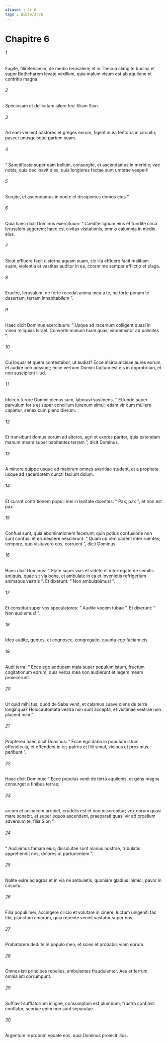 ```yaml
---
aliases : Jr 6
tags : Bible/Jr/6
---
```


# Chapitre 6

###### 1
Fugite, filii Beniamin, de medio Ierusalem; et in Thecua clangite bucina et super Bethcharem levate vexillum, quia malum visum est ab aquilone et contritio magna.
###### 2
Speciosam et delicatam silere feci filiam Sion.
###### 3
Ad eam venient pastores et greges eorum, figent in ea tentoria in circuitu; pascet unusquisque partem suam.
###### 4
“ Sanctificate super eam bellum, consurgite, et ascendamus in meridie; vae nobis, quia declinavit dies, quia longiores factae sunt umbrae vesperi!
###### 5
Surgite, et ascendamus in nocte et dissipemus domos eius ”.
###### 6
Quia haec dicit Dominus exercituum: “ Caedite lignum eius et fundite circa Ierusalem aggerem; haec est civitas visitationis, omnis calumnia in medio eius.
###### 7
Sicut effluere facit cisterna aquam suam, sic illa effluere facit malitiam suam; violentia et vastitas auditur in ea, coram me semper afflictio et plaga.
###### 8
Erudire, Ierusalem, ne forte recedat anima mea a te, ne forte ponam te desertam, terram inhabitabilem ”.
###### 9
Haec dicit Dominus exercituum: “ Usque ad racemum colligent quasi in vinea reliquias Israel. Converte manum tuam quasi vindemiator ad palmites ”.
###### 10
Cui loquar et quem contestabor, ut audiat? Ecce incircumcisae aures eorum, et audire non possunt; ecce verbum Domini factum est eis in opprobrium, et non suscipient illud.
###### 11
Idcirco furore Domini plenus sum, laboravi sustinens. “ Effunde super parvulum foris et super concilium iuvenum simul; etiam vir cum muliere capietur, senex cum pleno dierum.
###### 12
Et transibunt domus eorum ad alteros, agri et uxores pariter, quia extendam manum meam super habitantes terram ”, dicit Dominus.
###### 13
A minore quippe usque ad maiorem omnes avaritiae student, et a propheta usque ad sacerdotem cuncti faciunt dolum.
###### 14
Et curant contritionem populi mei in levitate dicentes: “ Pax, pax ”; et non est pax.
###### 15
Confusi sunt, quia abominationem fecerunt; quin potius confusione non sunt confusi et erubescere nescierunt. “ Quam ob rem cadent inter ruentes; tempore, quo visitavero eos, corruent ”, dicit Dominus.
###### 16
Haec dicit Dominus: “ State super vias et videte et interrogate de semitis antiquis, quae sit via bona, et ambulate in ea et invenietis refrigerium animabus vestris ”. Et dixerunt: “ Non ambulabimus! ”.
###### 17
Et constitui super vos speculatores: “ Audite vocem tubae ”. Et dixerunt: “ Non audiemus! ”.
###### 18
Ideo audite, gentes, et cognosce, congregatio, quanta ego faciam eis.
###### 19
Audi terra: “ Ecce ego adducam mala super populum istum, fructum cogitationum eorum, quia verba mea non audierunt et legem meam proiecerunt.
###### 20
Ut quid mihi tus, quod de Saba venit, et calamus suave olens de terra longinqua? Holocautomata vestra non sunt accepta, et victimae vestrae non placent mihi ”.
###### 21
Propterea haec dicit Dominus: “ Ecce ego dabo in populum istum offendicula, et offendent in eis patres et filii simul, vicinus et proximus peribunt ”.
###### 22
Haec dicit Dominus: “ Ecce populus venit de terra aquilonis, et gens magna consurget a finibus terrae;
###### 23
arcum et acinacem arripiet, crudelis est et non miserebitur; vox eorum quasi mare sonabit, et super equos ascendent, praeparati quasi vir ad proelium adversum te, filia Sion ”.
###### 24
“ Audivimus famam eius; dissolutae sunt manus nostrae, tribulatio apprehendit nos, dolores ut parturientem ”.
###### 25
Nolite exire ad agros et in via ne ambuletis, quoniam gladius inimici, pavor in circuitu.
###### 26
Filia populi mei, accingere cilicio et volutare in cinere, luctum unigeniti fac tibi, planctum amarum, quia repente veniet vastator super nos.
###### 27
Probatorem dedi te in populo meo; et scies et probabis viam eorum.
###### 28
Omnes isti principes rebelles, ambulantes fraudulenter. Aes et ferrum, omnia isti corrumpunt.
###### 29
Sufflavit sufflatorium in igne, consumptum est plumbum; frustra conflavit conflator, scoriae enim non sunt separatae.
###### 30
Argentum reprobum vocate eos, quia Dominus proiecit illos.
